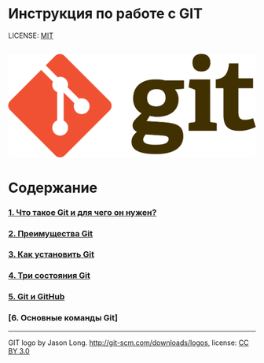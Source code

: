 # Инструкция по работе с GIT

LICENSE: [MIT](./license.md)



![git-logo](./assets/git-logo.png)
---


# Содержание

### [1. Что такое Git и для чего он нужен?](whatisgit.md)
### [2. Преимущества Git](gitadvantages.md)
### [3. Как установить Git](installgit.md)
### [4. Три состояния Git](gitcondition.md)
### [5. Git и GitHub](github.md)
### [6. Oсновные команды Git]
---


GIT logo by Jason Long. http://git-scm.com/downloads/logos, license: [CC BY 3.0](https://creativecommons.org/licenses/by/3.0/)
